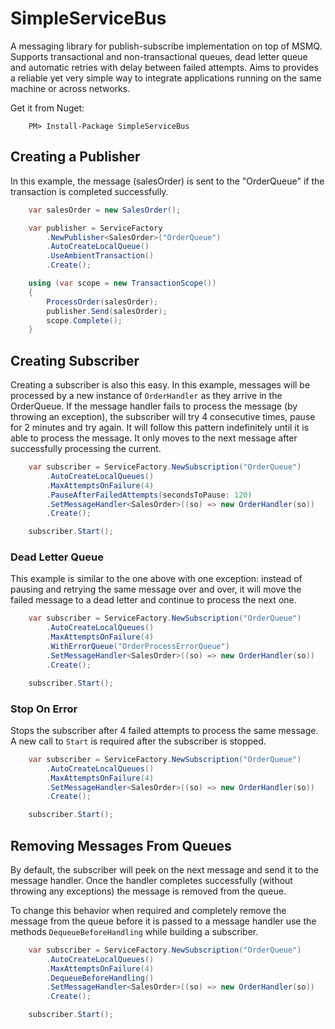 SimpleServiceBus
===========================

A messaging library for publish-subscribe implementation on top of MSMQ.
Supports transactional and non-transactional queues, dead letter queue and automatic retries with delay between failed attempts. 
Aims to provides a reliable yet very simple way to integrate applications running on the same machine or across networks.

Get it from Nuget:
```
    PM> Install-Package SimpleServiceBus 
```

Creating a Publisher
--------------------
In this example, the message (salesOrder) is sent to the "OrderQueue" if the transaction is completed successfully.


```csharp
    var salesOrder = new SalesOrder();

    var publisher = ServiceFactory
        .NewPublisher<SalesOrder>("OrderQueue")
        .AutoCreateLocalQueue()
        .UseAmbientTransaction()
        .Create();

    using (var scope = new TransactionScope())
    {
        ProcessOrder(salesOrder);
        publisher.Send(salesOrder);
        scope.Complete();
    }
```


Creating Subscriber
--------------------
Creating a subscriber is also this easy.
In this example, messages will be processed by a new instance of <code>OrderHandler</code> as they arrive in the OrderQueue.
If the message handler fails to process the message (by throwing an exception), the subscriber will try 4 consecutive times, pause for 2 minutes and try again. 
It will follow this pattern indefinitely until it is able to process the message. 
It only moves to the next message after successfully processing the current.

```csharp
    var subscriber = ServiceFactory.NewSubscription("OrderQueue")
        .AutoCreateLocalQueues()
        .MaxAttemptsOnFailure(4)
        .PauseAfterFailedAttempts(secondsToPause: 120)
        .SetMessageHandler<SalesOrder>((so) => new OrderHandler(so))
        .Create();

    subscriber.Start();
```

### Dead Letter Queue

This example is similar to the one above with one exception: instead of pausing and retrying the same message over and over, it will move the failed message to a dead letter and continue to process the next one.

```csharp
    var subscriber = ServiceFactory.NewSubscription("OrderQueue")
        .AutoCreateLocalQueues()
        .MaxAttemptsOnFailure(4)
        .WithErrorQueue("OrderProcessErrorQueue")
        .SetMessageHandler<SalesOrder>((so) => new OrderHandler(so))
        .Create();

    subscriber.Start();
```

### Stop On Error

Stops the subscriber after 4 failed attempts to process the same message. A new call to <code>Start</code> is required after the subscriber is stopped.

```csharp
    var subscriber = ServiceFactory.NewSubscription("OrderQueue")
        .AutoCreateLocalQueues()
        .MaxAttemptsOnFailure(4)
        .SetMessageHandler<SalesOrder>((so) => new OrderHandler(so))
        .Create();

    subscriber.Start();
```

Removing Messages From Queues
-----------------------------

By default, the subscriber will peek on the next message and send it to the message handler. Once the handler completes successfully (without throwing any exceptions) the message is removed from the queue.

To change this behavior when required and completely remove the message from the queue before it is passed to a message handler use the methods <code>DequeueBeforeHandling</code> while building a subscriber.

```csharp
    var subscriber = ServiceFactory.NewSubscription("OrderQueue")
        .AutoCreateLocalQueues()
        .MaxAttemptsOnFailure(4)
        .DequeueBeforeHandling()
        .SetMessageHandler<SalesOrder>((so) => new OrderHandler(so))                
        .Create();

    subscriber.Start();
```